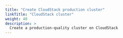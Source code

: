 ```yaml
---
title: "Create CloudStack production cluster" 
linkTitle: "CloudStack cluster" 
weight: 40
description: >
  Create a production-quality cluster on CloudStack 
---
```



